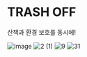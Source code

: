 # TRASH OFF

산책과 환경 보호를 동시에!

![image](https://user-images.githubusercontent.com/81559230/197140670-e9f5f6eb-93ea-4be4-8d83-6d850c9c3254.png)
![2 (1)](https://user-images.githubusercontent.com/81559230/197140695-c8444649-2ff1-4b4d-91c6-fdb29b1996a6.png)
![9](https://user-images.githubusercontent.com/81559230/197140704-e4e5bbfe-dabc-4fc8-9ae9-3fc846ed5355.png)
![31](https://user-images.githubusercontent.com/81559230/197140711-ff61516a-baf9-4d52-bd4f-d388a65224a7.png)
